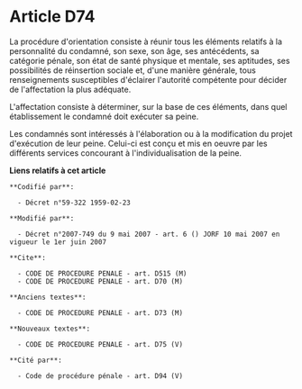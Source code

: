 # Article D74

La procédure d'orientation consiste à réunir tous les éléments relatifs à la personnalité du condamné, son sexe, son âge, ses
antécédents, sa catégorie pénale, son état de santé physique et mentale, ses aptitudes, ses possibilités de réinsertion
sociale et, d'une manière générale, tous renseignements susceptibles d'éclairer l'autorité compétente pour décider de
l'affectation la plus adéquate.

L'affectation consiste à déterminer, sur la base de ces éléments, dans quel établissement le condamné doit exécuter sa peine.

Les condamnés sont intéressés à l'élaboration ou à la modification du projet d'exécution de leur peine. Celui-ci est conçu et
mis en oeuvre par les différents services concourant à l'individualisation de la peine.

**Liens relatifs à cet article**

	**Codifié par**:

	  - Décret n°59-322 1959-02-23

	**Modifié par**:

	  - Décret n°2007-749 du 9 mai 2007 - art. 6 () JORF 10 mai 2007 en vigueur le 1er juin 2007

	**Cite**:

	  - CODE DE PROCEDURE PENALE - art. D515 (M)
	  - CODE DE PROCEDURE PENALE - art. D70 (M)

	**Anciens textes**:

	  - CODE DE PROCEDURE PENALE - art. D73 (M)

	**Nouveaux textes**:

	  - CODE DE PROCEDURE PENALE - art. D75 (V)

	**Cité par**:

	  - Code de procédure pénale - art. D94 (V)
